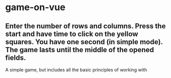 # game-on-vue

## Enter the number of rows and columns. Press the start and have time to click on the yellow squares. You have one second (in simple mode). The game lasts until the middle of the opened fields.
A simple game, but includes all the basic principles of working with

